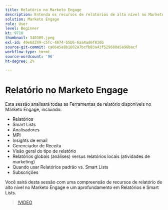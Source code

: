 ```yaml
---
title: Relatório no Marketo Engage
description: Entenda os recursos de relatórios de alto nível no Marketo Engage e conheça em detalhes os Relatórios e as Smart Lists.
solution: Marketo Engage
role: User
level: Beginner
kt: 9710
thumbnail: 340309.jpeg
exl-id: 49e6d249-c5fc-4674-b5b6-6aa4ad6f816b
source-git-commit: ca06e5a8b1602a7bcfb83a43f529680a5a96bacf
workflow-type: tm+mt
source-wordcount: '96'
ht-degree: 2%

---
```


# Relatório no Marketo Engage

Esta sessão analisará todas as Ferramentas de relatório disponíveis no Marketo Engage, incluindo:

* Relatórios
* Smart Lists
* Analisadores
* MPI
* Insights de email
* Gerenciador de Receita
* Visão geral do tipo de relatório
* Relatórios globais (análises) versus relatórios locais (atividades de marketing)
* Quando usar Relatórios padrão vs. Smart Lists
* Subscrições

Você sairá desta sessão com uma compreensão de recursos de relatório de alto nível no Marketo Engage e um aprofundamento em Relatórios e Smart Lists.

>[!VIDEO](https://video.tv.adobe.com/v/340309/?quality=12&learn=on)
